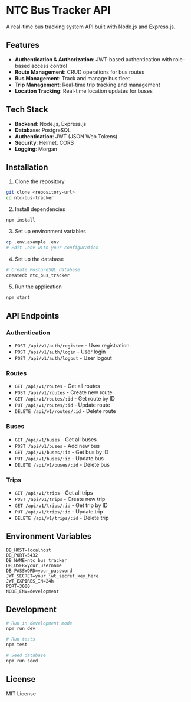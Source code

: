 # NTC Bus Tracker API

A real-time bus tracking system API built with Node.js and Express.js.

## Features

- **Authentication & Authorization**: JWT-based authentication with role-based access control
- **Route Management**: CRUD operations for bus routes
- **Bus Management**: Track and manage bus fleet
- **Trip Management**: Real-time trip tracking and management
- **Location Tracking**: Real-time location updates for buses

## Tech Stack

- **Backend**: Node.js, Express.js
- **Database**: PostgreSQL
- **Authentication**: JWT (JSON Web Tokens)
- **Security**: Helmet, CORS
- **Logging**: Morgan

## Installation

1. Clone the repository
```bash
git clone <repository-url>
cd ntc-bus-tracker
```

2. Install dependencies
```bash
npm install
```

3. Set up environment variables
```bash
cp .env.example .env
# Edit .env with your configuration
```

4. Set up the database
```bash
# Create PostgreSQL database
createdb ntc_bus_tracker
```

5. Run the application
```bash
npm start
```

## API Endpoints

### Authentication
- `POST /api/v1/auth/register` - User registration
- `POST /api/v1/auth/login` - User login
- `POST /api/v1/auth/logout` - User logout

### Routes
- `GET /api/v1/routes` - Get all routes
- `POST /api/v1/routes` - Create new route
- `GET /api/v1/routes/:id` - Get route by ID
- `PUT /api/v1/routes/:id` - Update route
- `DELETE /api/v1/routes/:id` - Delete route

### Buses
- `GET /api/v1/buses` - Get all buses
- `POST /api/v1/buses` - Add new bus
- `GET /api/v1/buses/:id` - Get bus by ID
- `PUT /api/v1/buses/:id` - Update bus
- `DELETE /api/v1/buses/:id` - Delete bus

### Trips
- `GET /api/v1/trips` - Get all trips
- `POST /api/v1/trips` - Create new trip
- `GET /api/v1/trips/:id` - Get trip by ID
- `PUT /api/v1/trips/:id` - Update trip
- `DELETE /api/v1/trips/:id` - Delete trip

## Environment Variables

```env
DB_HOST=localhost
DB_PORT=5432
DB_NAME=ntc_bus_tracker
DB_USER=your_username
DB_PASSWORD=your_password
JWT_SECRET=your_jwt_secret_key_here
JWT_EXPIRES_IN=24h
PORT=3000
NODE_ENV=development
```

## Development

```bash
# Run in development mode
npm run dev

# Run tests
npm test

# Seed database
npm run seed
```

## License

MIT License
